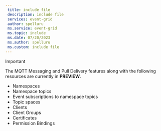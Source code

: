 ```yaml
---
 title: include file
 description: include file
 services: event-grid
 author: spelluru
 ms.service: event-grid
 ms.topic: include
 ms.date: 07/20/2023
 ms.author: spelluru
 ms.custom: include file
---
```


> [!IMPORTANT]
> The MQTT Messaging and Pull Delivery features along with the following resources are currently in **PREVIEW**.
>
> - Namespaces
> - Namespace topics
> - Event subscriptions to namespace topics
> - Topic spaces
> - Clients
> - Client Groups
> - Certificates
> - Permission Bindings
